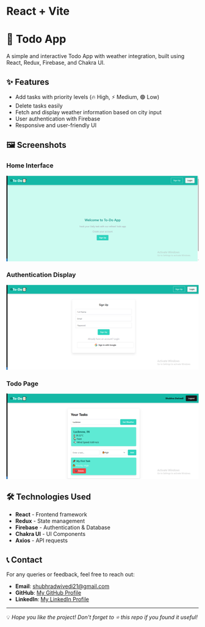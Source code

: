 # React + Vite

# 📌 Todo App

A simple and interactive Todo App with weather integration, built using React, Redux, Firebase, and Chakra UI.

## ✨ Features
- Add tasks with priority levels (🔥 High, ⚡ Medium, 🟢 Low)
- Delete tasks easily
- Fetch and display weather information based on city input
- User authentication with Firebase
- Responsive and user-friendly UI

## 🖼️ Screenshots

### Home Interface
![Home page](/public/home.png)

### Authentication Display
![SignUp Login Display](/public/auhtnetication.png)

### Todo Page
![task management](/public/todo.png)
## 🛠️ Technologies Used
- **React** - Frontend framework
- **Redux** - State management
- **Firebase** - Authentication & Database
- **Chakra UI** - UI Components
- **Axios** - API requests

## 📞 Contact
For any queries or feedback, feel free to reach out:
- **Email**: shubhradwivedi21@gmail.com
- **GitHub**: [My GitHub Profile](https://github.com/Shubhra-D)
- **LinkedIn**: [My LinkedIn Profile](https://www.linkedin.com/in/shubhra-dwivedi-b7b513233/)

---
💡 *Hope you like the project! Don't forget to ⭐ this repo if you found it useful!*
